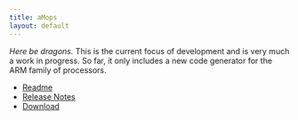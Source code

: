 ```yaml
---
title: aMops
layout: default
---
```


_Here be dragons._ This is the current focus of development and
is very much a work in progress.  So far, it only includes a new
code generator for the ARM family of processors.

* [Readme](readme)
* [Release Notes](release-notes)
* [Download](https://sourceforge.net/projects/powermops/files/aMops-CG/)
 
